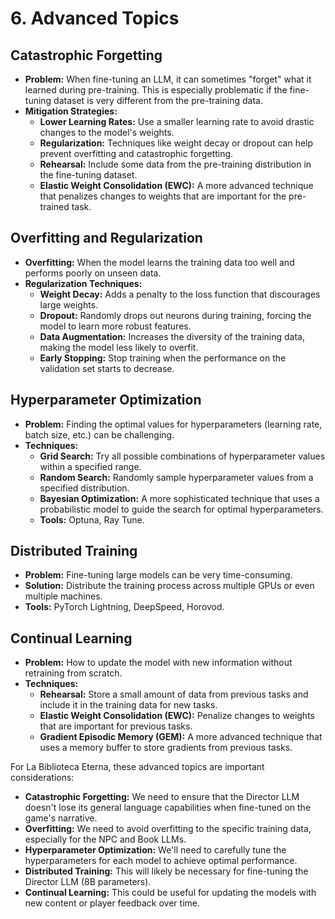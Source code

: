 # 6. Advanced Topics

## Catastrophic Forgetting

*   **Problem:**  When fine-tuning an LLM, it can sometimes "forget" what it learned during pre-training. This is especially problematic if the fine-tuning dataset is very different from the pre-training data.
*   **Mitigation Strategies:**
    *   **Lower Learning Rates:** Use a smaller learning rate to avoid drastic changes to the model's weights.
    *   **Regularization:**  Techniques like weight decay or dropout can help prevent overfitting and catastrophic forgetting.
    *   **Rehearsal:**  Include some data from the pre-training distribution in the fine-tuning dataset.
    *   **Elastic Weight Consolidation (EWC):**  A more advanced technique that penalizes changes to weights that are important for the pre-trained task.

## Overfitting and Regularization

*   **Overfitting:**  When the model learns the training data too well and performs poorly on unseen data.
*   **Regularization Techniques:**
    *   **Weight Decay:**  Adds a penalty to the loss function that discourages large weights.
    *   **Dropout:**  Randomly drops out neurons during training, forcing the model to learn more robust features.
    *   **Data Augmentation:**  Increases the diversity of the training data, making the model less likely to overfit.
    *   **Early Stopping:**  Stop training when the performance on the validation set starts to decrease.

## Hyperparameter Optimization

*   **Problem:**  Finding the optimal values for hyperparameters (learning rate, batch size, etc.) can be challenging.
*   **Techniques:**
    *   **Grid Search:**  Try all possible combinations of hyperparameter values within a specified range.
    *   **Random Search:**  Randomly sample hyperparameter values from a specified distribution.
    *   **Bayesian Optimization:**  A more sophisticated technique that uses a probabilistic model to guide the search for optimal hyperparameters.
    *   **Tools:**  Optuna, Ray Tune.

## Distributed Training

*   **Problem:**  Fine-tuning large models can be very time-consuming.
*   **Solution:**  Distribute the training process across multiple GPUs or even multiple machines.
*   **Tools:**  PyTorch Lightning, DeepSpeed, Horovod.

## Continual Learning

*   **Problem:**  How to update the model with new information without retraining from scratch.
*   **Techniques:**
    *   **Rehearsal:**  Store a small amount of data from previous tasks and include it in the training data for new tasks.
    *   **Elastic Weight Consolidation (EWC):**  Penalize changes to weights that are important for previous tasks.
    *   **Gradient Episodic Memory (GEM):**  A more advanced technique that uses a memory buffer to store gradients from previous tasks.

For La Biblioteca Eterna, these advanced topics are important considerations:

*   **Catastrophic Forgetting:**  We need to ensure that the Director LLM doesn't lose its general language capabilities when fine-tuned on the game's narrative.
*   **Overfitting:**  We need to avoid overfitting to the specific training data, especially for the NPC and Book LLMs.
*   **Hyperparameter Optimization:**  We'll need to carefully tune the hyperparameters for each model to achieve optimal performance.
*   **Distributed Training:**  This will likely be necessary for fine-tuning the Director LLM (8B parameters).
*   **Continual Learning:**  This could be useful for updating the models with new content or player feedback over time. 